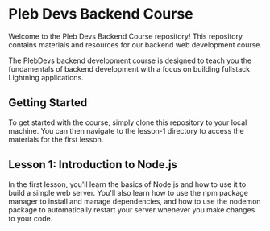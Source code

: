 # Pleb Devs Backend Course

Welcome to the Pleb Devs Backend Course repository! This repository contains materials and resources for our backend web development course.

The PlebDevs backend development course is designed to teach you the fundamentals of backend development with a focus on building fullstack Lightning applications.

## Getting Started

To get started with the course, simply clone this repository to your local machine. You can then navigate to the lesson-1 directory to access the materials for the first lesson.

## Lesson 1: Introduction to Node.js

In the first lesson, you'll learn the basics of Node.js and how to use it to build a simple web server. You'll also learn how to use the npm package manager to install and manage dependencies, and how to use the nodemon package to automatically restart your server whenever you make changes to your code.
